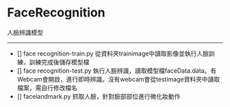 # FaceRecognition
人臉辨識模型
_______
- [] face recognition-train.py 從資料夾trainimage中讀取影像並執行人臉訓練，訓練完成後儲存模型檔
- [] face recognition-test.py 執行人臉辨識，讀取模型檔faceData.data。有Webcam會開啟，進行即時辨識。沒有webcam會從testimage資料夾中讀取檔案，需自行修改檔名
- [] facelandmark.py 抓取人臉，針對臉部部位進行微化妝動作
